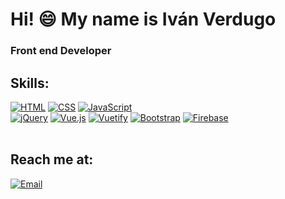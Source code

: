 # Hi! 😄 My name is Iván Verdugo
### Front end Developer

## Skills: 
[![HTML](https://img.shields.io/badge/HTML-E34F26?style=for-the-badge&logo=html5&logoColor=white&labelColor=E34F26)]()
[![CSS](https://img.shields.io/badge/CSS-1572B6?style=for-the-badge&logo=css3&logoColor=white&labelColor=1572B6)]()
[![JavaScript](https://img.shields.io/badge/JavaScript-F7DF1E?style=for-the-badge&logo=javascript&logoColor=black&labelColor=F7DF1E)]()
<br>
[![jQuery](https://img.shields.io/badge/jQuery-0769AD?style=for-the-badge&logo=jquery&logoColor=white&labelColor=0769AD)]()
[![Vue.js](https://img.shields.io/badge/Vue.js-4FC08D?style=for-the-badge&logo=vue.js&logoColor=white&labelColor=4FC08D)]()
[![Vuetify](https://img.shields.io/badge/Vuetify-1867C0?style=for-the-badge&logo=vuetify&logoColor=white&labelColor=1867C0)]()
[![Bootstrap](https://img.shields.io/badge/Bootstrap-7952B3?style=for-the-badge&logo=bootstrap&logoColor=white&labelColor=7952B3)]()
[![Firebase](https://img.shields.io/badge/Firebase-FFCA28?style=for-the-badge&logo=firebase&logoColor=black&labelColor=FFCA28)]()
<br><br>

## Reach me at: 
[![Email](https://img.shields.io/badge/ivan270@gmail.com-Email-EA4335?style=for-the-badge&logo=gmail&logoColor=white&labelColor=101010)](mailto:ivan270@gmail.com)
</br>
